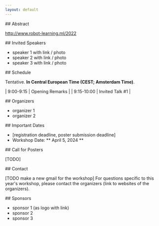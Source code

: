 ```yaml
---
layout: default
---
```


<div id="abstract" />
## Abstract

http://www.robot-learning.ml/2022



<div id="invited_speakers" />
## Invited Speakers

*   speaker 1 with link / photo
*   speaker 2 with link / photo
*   speaker 3 with link / photo



<div id="schedule" />
## Schedule

Tentative. **In Central European Time (CEST; Amsterdam Time)**.

| 9:00-9:15  | Opening Remarks  |
| 9:15-10:00 | Invited Talk #1  |



<div id="organizers" />
## Organizers

*   organizer 1
*   organizer 2



<div id="important_dates" />
## Important Dates

*   [registration deadline, poster submission deadline]
*   Workshop Date: ** April 5, 2024 **



<div id="submission_instructions" />
## Call for Posters

[TODO]








<div id="contact" />
## Contact

[TODO make a new gmail for the workshop]
For questions specific to this year's workshop, please contact the organizers (link to websites of the organizers).






<div id="Sponsors" />
## Sponsors

* sponsor 1 (as logo with link)
* sponsor 2
* sponsor 3





<!--
Text can be **bold**, _italic_, or ~~strikethrough~~.
![Octocat](https://github.githubassets.com/images/icons/emoji/octocat.png)
-->

